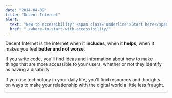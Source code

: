 ```yaml
---
date: "2014-04-09"
title: "Decent Internet"
alert: 
  text: "New to accessibility? <span class='underline'>Start here</span>"
  href: "./where-to-start-with-accessibility/"
---
```


<div class="site-description">
	<p class="site-description__card emp--gold emp--card">Decent Internet is the internet when it <strong>includes</strong>, when it <strong>helps</strong>, when it makes you feel <strong>better and not worse</strong>.</p>
	<p class="site-description__card emp--green emp--card">If you write code, you'll find ideas and information about how to make things that are more accessible to your users, whether or not they identify as having a disability.</p>
	<p class="site-description__card emp--blue emp--card">If you use technology in your daily life, you'll find resources and thoughts on ways to make your relationship with the digital world a little less fraught.</p>
</div>
<hr class="divider divider--hero">